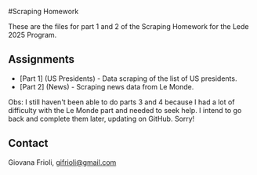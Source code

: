 #Scraping Homework

These are the files for part 1 and 2 of the Scraping Homework for the Lede 2025 Program.

## Assignments

* [Part 1] (US Presidents) - Data scraping of the list of US presidents.
* [Part 2] (News) - Scraping news data from Le Monde.

Obs: I still haven't been able to do parts 3 and 4 because I had a lot of difficulty with the Le Monde part and needed to seek help. I intend to go back and complete them later, updating on GitHub. Sorry!

## Contact
Giovana Frioli, [gifrioli@gmail.com](mailto:gifrioli@gmail.com)